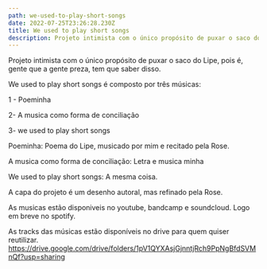 ```yaml
---
path: we-used-to-play-short-songs
date: 2022-07-25T23:26:28.230Z
title: We used to play short songs
description: Projeto intimista com o único propósito de puxar o saco do Lipe
---
```

Projeto intimista com o único propósito de puxar o saco do Lipe, pois é, gente que a gente preza, tem que saber disso.

We used to play short songs é composto por três músicas:

1 - Poeminha

2- A musica como forma de conciliação

3- we used to play short songs

Poeminha: Poema do Lipe, musicado por mim e recitado pela Rose.

A musica como forma de conciliação: Letra e musica minha

We used to play short songs: A mesma coisa.

A capa do projeto é um desenho autoral, mas refinado pela Rose.

As musicas estão disponiveis no youtube, bandcamp e soundcloud. Logo em breve no spotify.

As tracks das músicas estão disponíveis no drive para quem quiser reutilizar. <https://drive.google.com/drive/folders/1pV1QYXAsjGjnntjRch9PpNgBfdSVMnQf?usp=sharing>